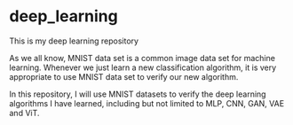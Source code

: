# deep_learning
This is my deep learning repository 

As we all know, MNIST data set is a common image data set for machine learning. Whenever we just learn a new classification algorithm, it is very appropriate to use MNIST data set to verify our new algorithm.

In this repository, I will use MNIST datasets to verify the deep learning algorithms I have learned, including but not limited to MLP, CNN, GAN, VAE and ViT.
